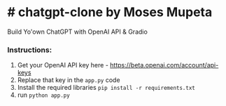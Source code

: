 # # chatgpt-clone by Moses Mupeta
Build Yo'own ChatGPT with OpenAI API &amp; Gradio

### Instructions:

1. Get your OpenAI API key here - https://beta.openai.com/account/api-keys
2. Replace that key in the `app.py` code 
3. Install the required libraries `pip install -r requirements.txt` 
4. run `python app.py` 


